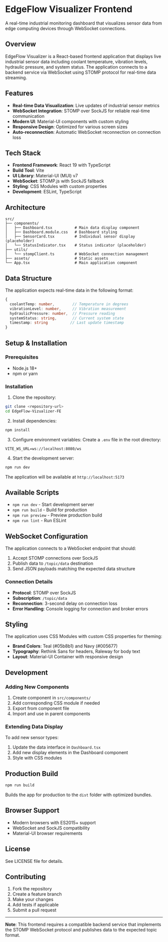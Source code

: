# EdgeFlow Visualizer Frontend

A real-time industrial monitoring dashboard that visualizes sensor data from edge computing devices through WebSocket connections.

## Overview

EdgeFlow Visualizer is a React-based frontend application that displays live industrial sensor data including coolant temperature, vibration levels, hydraulic pressure, and system status. The application connects to a backend service via WebSocket using STOMP protocol for real-time data streaming.

## Features

- **Real-time Data Visualization**: Live updates of industrial sensor metrics
- **WebSocket Integration**: STOMP over SockJS for reliable real-time communication
- **Modern UI**: Material-UI components with custom styling
- **Responsive Design**: Optimized for various screen sizes
- **Auto-reconnection**: Automatic WebSocket reconnection on connection loss

## Tech Stack

- **Frontend Framework**: React 19 with TypeScript
- **Build Tool**: Vite
- **UI Library**: Material-UI (MUI) v7
- **WebSocket**: STOMP.js with SockJS fallback
- **Styling**: CSS Modules with custom properties
- **Development**: ESLint, TypeScript

## Architecture

```
src/
├── components/
│   ├── Dashboard.tsx          # Main data display component
│   ├── Dashboard.module.css   # Dashboard styling
│   ├── SensorCard.tsx         # Individual sensor display (placeholder)
│   └── StatusIndicator.tsx    # Status indicator (placeholder)
├── utils/
│   └── stompClient.ts         # WebSocket connection management
├── assets/                    # Static assets
└── App.tsx                    # Main application component
```

## Data Structure

The application expects real-time data in the following format:

```typescript
{
  coolantTemp: number,        // Temperature in degrees
  vibrationLevel: number,     // Vibration measurement
  hydraulicPressure: number,  // Pressure reading
  systemStatus: string,       // Current system state
  timestamp: string          // Last update timestamp
}
```

## Setup & Installation

### Prerequisites

- Node.js 18+ 
- npm or yarn

### Installation

1. Clone the repository:
```bash
git clone <repository-url>
cd EdgeFlow-Vizualizer-FE
```

2. Install dependencies:
```bash
npm install
```

3. Configure environment variables:
Create a `.env` file in the root directory:
```env
VITE_WS_URL=ws://localhost:8080/ws
```

4. Start the development server:
```bash
npm run dev
```

The application will be available at `http://localhost:5173`

## Available Scripts

- `npm run dev` - Start development server
- `npm run build` - Build for production
- `npm run preview` - Preview production build
- `npm run lint` - Run ESLint

## WebSocket Configuration

The application connects to a WebSocket endpoint that should:

1. Accept STOMP connections over SockJS
2. Publish data to `/topic/data` destination
3. Send JSON payloads matching the expected data structure

### Connection Details

- **Protocol**: STOMP over SockJS
- **Subscription**: `/topic/data`
- **Reconnection**: 3-second delay on connection loss
- **Error Handling**: Console logging for connection and broker errors

## Styling

The application uses CSS Modules with custom CSS properties for theming:

- **Brand Colors**: Teal (#05b8b1) and Navy (#005677)
- **Typography**: Rethink Sans for headers, Raleway for body text
- **Layout**: Material-UI Container with responsive design

## Development

### Adding New Components

1. Create component in `src/components/`
2. Add corresponding CSS module if needed
3. Export from component file
4. Import and use in parent components

### Extending Data Display

To add new sensor types:

1. Update the data interface in `Dashboard.tsx`
2. Add new display elements in the Dashboard component
3. Style with CSS modules

## Production Build

```bash
npm run build
```

Builds the app for production to the `dist` folder with optimized bundles.

## Browser Support

- Modern browsers with ES2015+ support
- WebSocket and SockJS compatibility
- Material-UI browser requirements

## License

See LICENSE file for details.

## Contributing

1. Fork the repository
2. Create a feature branch
3. Make your changes
4. Add tests if applicable
5. Submit a pull request

---

**Note**: This frontend requires a compatible backend service that implements the STOMP WebSocket protocol and publishes data to the expected topic format.